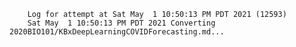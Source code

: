         Log for attempt at Sat May  1 10:50:13 PM PDT 2021 (12593)
        Sat May  1 10:50:13 PM PDT 2021 Converting 2020BIO101/KBxDeepLearningCOVIDForecasting.md...
